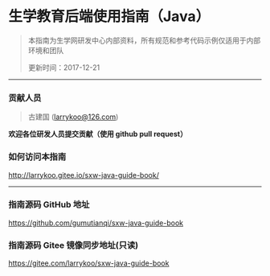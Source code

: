 # 生学教育后端使用指南（Java）

> 本指南为生学网研发中心内部资料，所有规范和参考代码示例仅适用于内部环境和团队
>
> 更新时间：2017-12-21

---

### 贡献人员

> 古建国 (larrykoo@126.com)
> 

**欢迎各位研发人员提交贡献（使用 github pull request）**

### 如何访问本指南

http://larrykoo.gitee.io/sxw-java-guide-book/

---

### 指南源码 GitHub 地址

https://github.com/gumutianqi/sxw-java-guide-book

### 指南源码 Gitee 镜像同步地址(只读)

https://gitee.com/larrykoo/sxw-java-guide-book